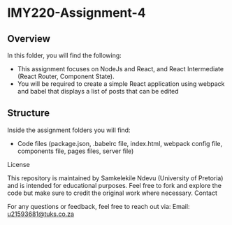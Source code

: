 # IMY220-Assignment-4

## Overview

In this folder, you will find the following:

- This assignment focuses on NodeJs and React, and React Intermediate (React Router, Component State).
- You will be required to create a simple React application using webpack and babel that displays a list of posts that can be edited

## Structure

Inside the assignment folders you will find:

- Code files (package.json, .babelrc file, index.html, webpack config file, components file, pages files, server file)
  
License

This repository is maintained by Samkelekile Ndevu (University of Pretoria) and is intended for educational purposes. Feel free to fork and explore the code but make sure to credit the original work where necessary.
Contact

For any questions or feedback, feel free to reach out via:
    Email: u21593681@tuks.co.za
